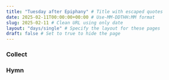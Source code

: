 ```yaml
---
title: "Tuesday after Epiphany" # Title with escaped quotes
date: 2025-02-11T00:00:00+00:00 # Use-MM-DDTHH:MM format
slug: 2025-02-11 # Clean URL using only date
layout: "days/single" # Specify the layout for these pages
draft: false # Set to true to hide the page
---
```


### Collect


### Hymn